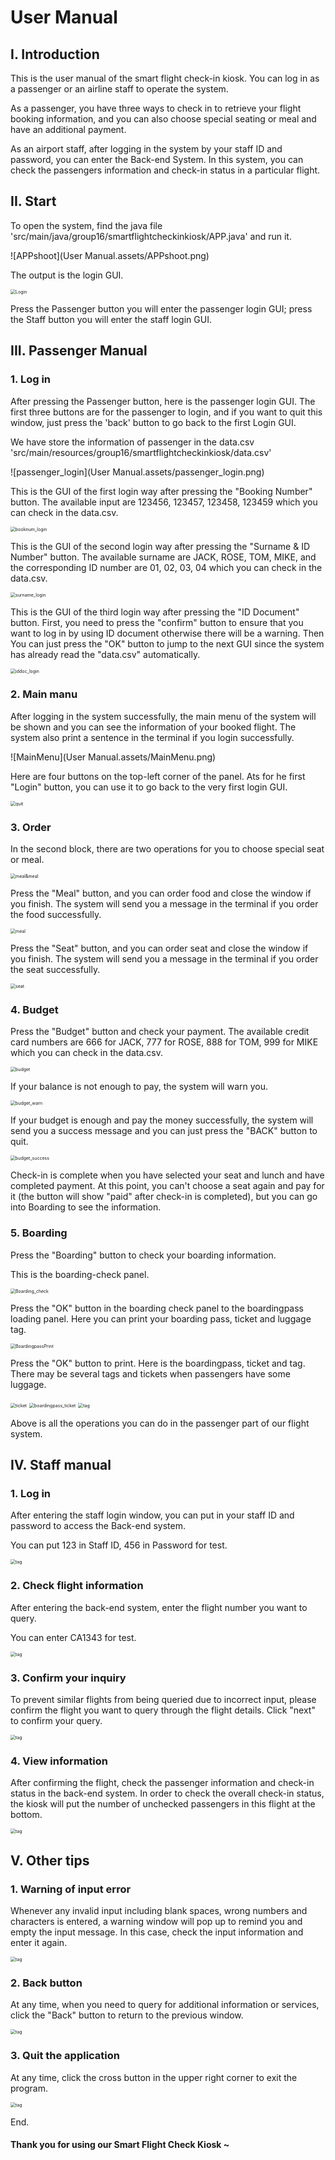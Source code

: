 # User Manual

## I. Introduction

This is the user manual of the smart flight check-in kiosk. You can log in as a passenger or an airline staff to operate the system. 

As a passenger, you have three ways to check in to retrieve your flight booking information, and you can also choose special seating or meal and have an additional payment. 

As an airport staff, after logging in the system by your staff ID and password, you can enter the Back-end System. In this system, you can check the passengers information and check-in status in a particular flight.

## II. Start

To open the system, find the java file 'src/main/java/group16/smartflightcheckinkiosk/APP.java' and run it.

![APPshoot](User Manual.assets/APPshoot.png)

The output is the login GUI.

<img src="User Manual.assets/Login.png" alt="Login" style="zoom:50%;" />

Press the Passenger button you will enter the passenger login GUI; press the Staff button you will enter the staff login GUI.

## III. Passenger Manual

### 1. Log in

After pressing the Passenger button, here is the passenger login GUI. The first three buttons are for the passenger to login, and if you want to quit this window, just press the 'back' button to go back to the first Login GUI.

We have store the information of passenger in the data.csv 'src/main/resources/group16/smartflightcheckinkiosk/data.csv'

![passenger_login](User Manual.assets/passenger_login.png)



This is the GUI of the first login way after pressing the "Booking Number" button. The available input are 123456, 123457, 123458, 123459 which you can check in the data.csv. 

<img src="User Manual.assets/booknum_login.png" alt="booknum_login" style="zoom:50%;" />

This is the GUI of the second login way after pressing the "Surname & ID Number" button. The available surname are JACK, ROSE, TOM, MIKE, and the corresponding ID number are 01, 02, 03, 04 which you can check in the data.csv. 

<img src="User Manual.assets/surname_login.png" alt="surname_login" style="zoom:50%;" />

This is the GUI of the third login way after pressing the "ID Document" button. First, you need to press the "confirm" button to ensure that you want to log in by using ID document otherwise there will be a warning. Then You can just press the "OK" button to jump to the next GUI since the system has already read the "data.csv" automatically.

<img src="User Manual.assets/iddoc_login.png" alt="iddoc_login" style="zoom:50%;" />

### 2. Main manu

After logging in the system successfully, the main menu of the system will be shown and you can see the information of your booked flight. The system also print a sentence in the terminal if you login successfully.

![MainMenu](User Manual.assets/MainMenu.png)



Here are four buttons on the top-left corner of the panel. Ats for he first "Login" button, you can use it to go back to the very first login GUI.

<img src="User Manual.assets/quit01.png" alt="quit" style="zoom:50%;" />

### 3. Order

In the second block, there are two operations for you to choose special seat or meal.

<img src="User Manual.assets/meal.png" alt="meal&meal" style="zoom:50%;" />

Press the "Meal" button, and you can order food and close the window if you finish. The system will send you a message in the terminal if you order the food successfully.

<img src="User Manual.assets/meal01.png" alt="meal" style="zoom:50%;" />

Press the "Seat" button, and you can order seat and close the window if you finish. The system will send you a message in the terminal if you order the seat successfully.

<img src="User Manual.assets/seat.png" alt="seat" style="zoom:50%;" />

### 4. Budget

Press the "Budget" button and check your payment. The available credit card numbers are 666 for JACK, 777 for ROSE, 888 for TOM, 999 for MIKE which you can check in the data.csv. 

<img src="User Manual.assets/budget.png" alt="budget" style="zoom:50%;" />

If your balance is not enough to pay, the system will warn you.

<img src="User Manual.assets/budget_warn.png" alt="budget_warn" style="zoom:50%;" />

If your budget is enough and pay the money successfully, the system will send you a success message and you can just press the "BACK" button to quit.

<img src="User Manual.assets/budget_success.png" alt="budget_success" style="zoom:50%;" />

Check-in is complete when you have selected your seat and lunch and have completed payment. At this point, you can't choose a seat again and pay for it (the button will show "paid" after check-in is completed), but you can go into Boarding to see the information.

### 5. Boarding

Press the "Boarding" button to check your boarding information.

This is the boarding-check panel.

<img src="User Manual.assets/Boarding_check.png" alt="Boarding_check" style="zoom:50%;" />

Press the "OK" button in the boarding check panel to the boardingpass loading panel. Here you can print your boarding pass, ticket and luggage tag. 

<img src="User Manual.assets/BoardingpassPrint.png" alt="BoardingpassPrint" style="zoom:50%;" />

Press the "OK" button to print. Here is the boardingpass, ticket and tag. There may be several tags and tickets when passengers have some luggage.

<img src="User Manual.assets/ticket.png" alt="ticket" style="zoom:50%;" />

<img src="User Manual.assets/boardingpass_ticket.png" alt="boardingpass_ticket" style="zoom:50%;" />

<img src="User Manual.assets/tag.png" alt="tag" style="zoom:50%;" />

Above is all the operations you can do in the passenger part of our flight system.



## Ⅳ. Staff manual

### 1. Log in

After entering the staff login window, you can put in your staff ID and password to access the Back-end system.

You can put 123 in Staff ID, 456 in Password for test.

<img src="User Manual.assets/stafflogin.png" alt="tag" style="zoom:50%;" />

### 2. Check flight information

After entering the back-end system, enter the flight number you want to query.

You can enter CA1343 for test.

<img src="User Manual.assets/EnterFlight.png" alt="tag" style="zoom:50%;" />

### 3. Confirm your inquiry

To prevent similar flights from being queried due to incorrect input, please confirm the flight you want to query through the flight details. Click "next" to confirm your query.

<img src="User Manual.assets/Checkflight.png" alt="tag" style="zoom:50%;" />

### 4. View information

After confirming the flight, check the passenger information and check-in status in the back-end  system. In order to check the overall check-in status, the kiosk will put the number of unchecked passengers in this flight at the bottom. 



<img src="User Manual.assets/flightlist.png" alt="tag" style="zoom:50%;" />



## Ⅴ. Other tips

### 1. Warning of input error

Whenever any invalid input including blank spaces, wrong numbers and characters is entered, a warning window will pop up to remind you and empty the input message. In this case, check the input information and enter it again.



<img src="User Manual.assets/wronginput.png" alt="tag" style="zoom:50%;" />



### 2. Back button

At any time, when you need to query for additional information or services, click the "Back" button to return to the previous window.

<img src="User Manual.assets/Backbutton.png" alt="tag" style="zoom:50%;" />

### 3. Quit the application

At any time, click the cross button in the upper right corner to exit the program.

<img src="User Manual.assets/quitapp.png" alt="tag" style="zoom:50%;" />

End.

#### Thank you for using our Smart Flight Check Kiosk ~
